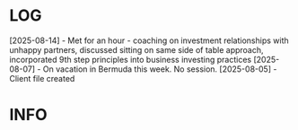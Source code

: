 # LOG
[2025-08-14] - Met for an hour - coaching on investment relationships with unhappy partners, discussed sitting on same side of table approach, incorporated 9th step principles into business investing practices
[2025-08-07] - On vacation in Bermuda this week. No session.
[2025-08-05] - Client file created

# INFO